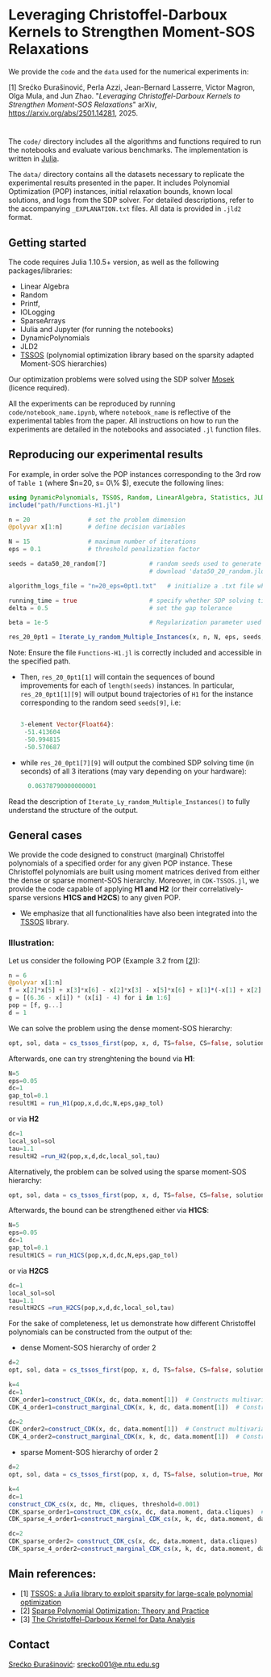 # Leveraging Christoffel-Darboux Kernels to Strengthen Moment-SOS Relaxations

We provide the `code` and the `data` used for the numerical experiments in:

[1] Srećko Ðurašinović, Perla Azzi, Jean-Bernard Lasserre, Victor Magron, Olga Mula, and Jun Zhao. "*Leveraging Christoffel-Darboux Kernels to Strengthen Moment-SOS Relaxations*" arXiv, https://arxiv.org/abs/2501.14281, 2025. 

#

The `code/` directory includes all the algorithms and functions required to run the notebooks and evaluate various benchmarks. The implementation is written in [Julia](https://julialang.org).

The `data/` directory contains all the datasets necessary to replicate the experimental results presented in the paper. It includes Polynomial Optimization (POP) instances, initial relaxation bounds, known local solutions, and logs from the SDP solver. For detailed descriptions, refer to the accompanying `_EXPLANATION.txt` files. All data is provided in `.jld2` format.


## Getting started

The code requires Julia  1.10.5+ version, as well as the following packages/libraries:

- Linear Algebra
- Random
- Printf,
- IOLogging
- SparseArrays
- IJulia and Jupyter (for running the notebooks)
- DynamicPolynomials
- JLD2
- [TSSOS](https://github.com/wangjie212/TSSOS/) (polynomial optimization library based on the sparsity adapted Moment-SOS hierarchies)
  
Our optimization problems were solved using the SDP solver [Mosek](https://www.mosek.com/) (licence required).

All the experiments can be reproduced by running `code/notebook_name.ipynb`, where `notebook_name` is reflective of the experimental tables from the paper. All instructions on how to run the experiments are detailed in the notebooks and associated `.jl` function files.

## Reproducing our experimental results

For example, in order solve the POP instances corresponding to the 3rd row of `Table 1` (where $n=20, s= 0\\% $), execute the following lines:

```julia
using DynamicPolynomials, TSSOS, Random, LinearAlgebra, Statistics, JLD2,Printf, IOLogging, SparseArrays
include("path/Functions-H1.jl")   

n = 20                # set the problem dimension
@polyvar x[1:n]       # define decision variables

N = 15                # maximum number of iterations
eps = 0.1             # threshold penalization factor

seeds = data50_20_random[7]            # random seeds used to generate different QCQP instances
                                       # download 'data50_20_random.jld2 from the `data/` folder

algorithm_logs_file = "n=20_eps=0pt1.txt"   # initialize a .txt file where the algorithm logs will be saved

running_time = true                    # specify whether SDP solving time from each iteration should be recovered
delta = 0.5                            # set the gap tolerance 

beta = 1e-5                            # Regularization parameter used for defining Christoffel sublevel sets.

res_20_0pt1 = Iterate_Ly_random_Multiple_Instances(x, n, N, eps, seeds, algorithm_logs_file, running_time, delta, beta)
```
Note: Ensure the file `Functions-H1.jl` is correctly included and accessible in the specified path. 

- Then, `res_20_0pt1[1]` will contain the sequences of bound improvements for each of `length(seeds)` instances.
  In particular, `res_20_0pt1[1][9]` will output bound trajectories of `H1` for the instance corresponding to the random seed `seeds[9]`, i.e:
  
  ```julia
  
  3-element Vector{Float64}:
   -51.413604
   -50.994815
   -50.570687
  
 - while `res_20_0pt1[7][9]` will output the combined SDP solving time (in seconds) of all 3 iterations (may vary depending on your hardware):
    ```julia
      0.06378790000000001
    ```

    
Read the description of `Iterate_Ly_random_Multiple_Instances()` to fully understand the structure of the output.

## General cases

We provide the code designed to construct (marginal) Christoffel polynomials of a specified order for any given POP instance. These Christoffel polynomials are built using moment matrices derived from either the dense or sparse moment-SOS hierarchy. Moreover, in `CDK-TSSOS.jl`, we provide the code capable of applying **H1 and H2** (or their correlatively-sparse versions **H1CS and H2CS**) to any given POP.

- We emphasize that all functionalities have also been integrated into the [TSSOS](https://github.com/wangjie212/TSSOS/) library.

### Illustration: 
Let us consider the following POP (Example 3.2 from [[2]](https://arxiv.org/abs/2208.11158)):
```julia
n = 6
@polyvar x[1:n]
f = x[2]*x[5] + x[3]*x[6] - x[2]*x[3] - x[5]*x[6] + x[1]*(-x[1] + x[2] + x[3] - x[4] + x[5] + x[6])
g = [(6.36 - x[i]) * (x[i] - 4) for i in 1:6]
pop = [f, g...]
d = 1
```
We can solve the problem using the dense moment-SOS hierarchy:
```julia
opt, sol, data = cs_tssos_first(pop, x, d, TS=false, CS=false, solution=true)
```
Afterwards, one can try strenghtening the bound via **H1**:
```julia
N=5
eps=0.05
dc=1
gap_tol=0.1
resultH1 = run_H1(pop,x,d,dc,N,eps,gap_tol)
```
or via **H2**
```julia
dc=1
local_sol=sol
tau=1.1
resultH2 =run_H2(pop,x,d,dc,local_sol,tau)
```
Alternatively, the problem can be solved using the sparse moment-SOS hierarchy:
```julia
opt, sol, data = cs_tssos_first(pop, x, d, TS=false, CS=false, solution=true)
```
Afterwards, the bound can be strengthened either via **H1CS**:
```julia
N=5
eps=0.05
dc=1
gap_tol=0.1
resultH1CS = run_H1CS(pop,x,d,dc,N,eps,gap_tol)
```
or via **H2CS**
```julia
dc=1
local_sol=sol
tau=1.1
resultH2CS =run_H2CS(pop,x,d,dc,local_sol,tau)
```

For the sake of completeness, let us demonstrate how different Christoffel polynomials can be constructed from the output of the: 
- dense Moment-SOS hierarchy of order 2
```julia
d=2
opt, sol, data = cs_tssos_first(pop, x, d, TS=false, CS=false, solution=true, Mommat=true);

k=4
dc=1
CDK_order1=construct_CDK(x, dc, data.moment[1])  # Constructs multivariate Christoffel polynomial of order dc=1 (quadratic CDK)
CDK_4_order1=construct_marginal_CDK(x, k, dc, data.moment[1])  # Constructs marginal Christoffel polynomial, associated to x_4, of order dc=1 

dc=2
CDK_order2=construct_CDK(x, dc, data.moment[1])  # Construct multivariate Christoffel polynomial of order dc=2 (quartic CDK)
CDK_4_order2=construct_marginal_CDK(x, k, dc, data.moment[1])  # Constructs marginal Christoffel polynomial, associated to x_4, of order dc=2 

```
- sparse Moment-SOS hierarchy of order 2
```julia
d=2
opt, sol, data = cs_tssos_first(pop, x, d, TS=false, solution=true, Mommat=true);

k=4
dc=1
construct_CDK_cs(x, dc, Mm, cliques, threshold=0.001)
CDK_sparse_order1=construct_CDK_cs(x, dc, data.moment, data.cliques)  # Constructs multivariate Christoffel polynomial of order dc=1 for each identified clique.
CDK_sparse_4_order1=construct_marginal_CDK_cs(x, k, dc, data.moment, data.cliques)  # Constructs marginal Christoffel polynomial, associated to x_4, of order dc=1 

dc=2
CDK_sparse_order2= construct_CDK_cs(x, dc, data.moment, data.cliques)  # Constructs multivariate Christoffel polynomial of order dc=2 for each identified clique.
CDK_sparse_4_order2=construct_marginal_CDK_cs(x, k, dc, data.moment, data.cliques)  # Constructs marginal Christoffel polynomial, associated to x_4, of order dc=2

```



## Main references:
- [1] [TSSOS: a Julia library to exploit sparsity for large-scale polynomial optimization](https://arxiv.org/abs/2103.00915)
- [2] [Sparse Polynomial Optimization: Theory and Practice](https://arxiv.org/abs/2208.11158)
- [3] [The Christoffel–Darboux Kernel for Data Analysis](https://www.cambridge.org/core/books/christoffeldarboux-kernel-for-data-analysis/CFA5119ADEA8671297D89F08C21ACF98)


## Contact 
[Srećko Ðurašinović](https://www.linkedin.com/in/srecko-durasinovic-29b5921ba?lipi=urn%3Ali%3Apage%3Ad_flagship3_profile_view_base_contact_details%3BdEqNOBumRMmZlqEysNiMdg%3D%3D): srecko001@e.ntu.edu.sg
